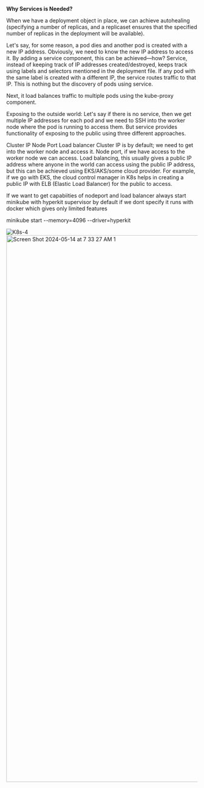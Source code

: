 **Why Services is Needed?**



When we have a deployment object in place, we can achieve autohealing (specifying a number of replicas, and a replicaset ensures that the specified number of replicas in the deployment will be available).

Let's say, for some reason, a pod dies and another pod is created with a new IP address. Obviously, we need to know the new IP address to access it. By adding a service component, this can be achieved—how? Service, instead of keeping track of IP addresses created/destroyed, keeps track using labels and selectors mentioned in the deployment file. If any pod with the same label is created with a different IP, the service routes traffic to that IP. This is nothing but the discovery of pods using service.

Next, it load balances traffic to multiple pods using the kube-proxy component.

Exposing to the outside world: Let's say if there is no service, then we get multiple IP addresses for each pod and we need to SSH into the worker node where the pod is running to access them. But service provides functionality of exposing to the public using three different approaches.

Cluster IP
Node Port
Load balancer
Cluster IP is by default; we need to get into the worker node and access it.
Node port, if we have access to the worker node we can access.
Load balancing, this usually gives a public IP address where anyone in the world can access using the public IP address, but this can be achieved using EKS/AKS/some cloud provider. For example, if we go with EKS, the cloud control manager in K8s helps in creating a public IP with ELB (Elastic Load Balancer) for the public to access.

If we want to get capabiities of nodeport and load balancer always start minikube with hyperkit supervisor by default if we dont specify it runs with docker which gives only limited features 

minikube start --memory=4096 --driver=hyperkit

![K8s-4](https://github.com/VamsiPothireddy/K8-HandsOn/assets/47288461/9f8feeb4-0e56-48bf-b735-f985da7999b1)
<img width="1440" alt="Screen Shot 2024-05-14 at 7 33 27 AM 1" src="https://github.com/VamsiPothireddy/K8-HandsOn/assets/47288461/adb69836-6a12-4835-9fc9-f1fa8503bd3f">





